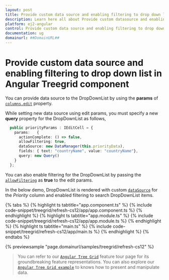 ```yaml
---
layout: post
title: Provide custom data source and enabling filtering to drop down list in Angular Treegrid component | Syncfusion
description: Learn here all about Provide custom datasource and enabling filtering to dropdownlist in Syncfusion Angular Treegrid component of Essential JS 2 and more.
platform: ej2-angular
control: Provide custom data source and enabling filtering to drop down list 
documentation: ug
domainurl: ##DomainURL##
---
```


# Provide custom data source and enabling filtering to drop down list in Angular Treegrid component

You can provide data source to the DropDownList by using the **params** of [`columns.edit`](https://ej2.syncfusion.com/angular/documentation/api/treegrid/column/#edit) property.

While setting new data source using edit params, you must specify a new **query** property for the DropDownList as follows,

```typescript
  public priorityParams : IEditCell = {
    params:   {
      actionComplete: () => false,
      allowFiltering: true,
      dataSource: new DataManager(this.priorityData),
      fields: { text: "countryName", value: "countryName"},
      query: new Query()
    }
  };
```

You can also enable filtering for the DropDownList by passing the [`allowFiltering`](https://ej2.syncfusion.com/angular/documentation/api/drop-down-list/#allowfiltering) as **true** to the edit params.

In the below demo, DropDownList is rendered with custom [`dataSource`](https://ej2.syncfusion.com/angular/documentation/api/drop-down-list/#datasource) for the *Priority* column and enabled filtering to search DropDownList items.

{% tabs %}
{% highlight ts tabtitle="app.component.ts" %}
{% include code-snippet/treegrid/refresh-cs12/app/app.component.ts %}
{% endhighlight %}
{% highlight ts tabtitle="app.module.ts" %}
{% include code-snippet/treegrid/refresh-cs12/app/app.module.ts %}
{% endhighlight %}
{% highlight ts tabtitle="main.ts" %}
{% include code-snippet/treegrid/refresh-cs12/app/main.ts %}
{% endhighlight %}
{% endtabs %}
  
{% previewsample "page.domainurl/samples/treegrid/refresh-cs12" %}

> You can refer to our [`Angular Tree Grid`](https://www.syncfusion.com/angular-ui-components/angular-tree-grid) feature tour page for its groundbreaking feature representations. You can also explore our [`Angular Tree Grid example`](https://ej2.syncfusion.com/angular/demos/#/material/treegrid/treegrid-overview) to knows how to present and manipulate data.